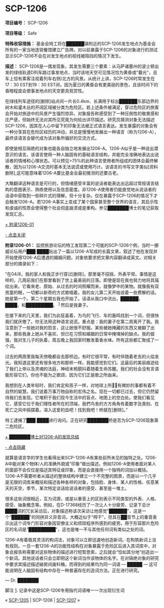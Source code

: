 # SCP-1206
                        


**项目编号：** SCP-1206

**项目等级：** Safe

**特殊收容措施：** 基金会特工将在██████镇附近的SCP-1206发生地点为基金会所有的一家当地连锁餐馆建立广告牌。对以前暴露于SCP-1206的对象进行的测试显示SCP-1206不会在对发生地点的视线被阻挡的情况下发生。

**描述：** SCP-1206是一偶发现象，其发生需要三个要素：从马萨诸塞州的波士顿出发的绿线轨道D列车路过事发地点，当时该地天空可见情况恰为黄昏或“暮光”，且车上恰有乘客注视着列车右侧/北方的风景。从统计上讲，SCP-1206时常发生在17：30 EST到19：30 EST间，因为夏日的黄昏会有更美丽的景色，且该时间下的昏暗程度会使事发地点的天空更具观赏性。

在绿线列车途径的[删除]站点间一片长0.4km、长满用于标出██████东部边界的树木和灌木丛的开阔区域被分类为危险区。若上述条件被满足，穿过危险区的旅客会开始对旅途中的风景产生强烈惊异。对象报告称感受到了一种压倒性的敬畏感和庄严感，但始终无法对其所见究竟为何给出详尽描述。研究员猜测对象无法描述SCP-1206，因其在人心中留下的印象无法被正式语言表达。发生暴露的对象会有一种分享其在危险区经历的冲动，并总是慢慢地发展出一种语言（称为1206-A），最终该语言会替代成为该对象所偏好的交流方式。

即使是相互隔绝的对象也能各自独立地发展出1206-A。1206-A似乎是一种说出潜意识的语言。该语言使用一种人脑固有的基础语言结构，并能完全准确地表达出说话者的情绪和心理状态。可以预见>75%的此种语言使用者所组成的团体会最终解散，因为以1206-A交流时基本无法说谎或使用巧计。该语言的书写文字类似[资料删除],这可能意味着1206-A要比基金会最初推测的还要古老。

大略翻译这种语言是可行的，但情绪感受丰富的说话者能表达出远超过常规语言结构的意图表示、熟练使用以及信息密度。非1206-A使用者仍能直觉地从说话者的话语中获取到一些碎片式的理解，但十分复杂。仅在暴露于SCP-1206的情况下才会触发1206-A。若1206-A事实上变成了某个国家甚至整个世界的语言，其启示性和虔诚的性质会使得整个社会彻底崩溃或是重构。参见███████博士的笔记获取发现汇总。


<a shape='rect' class='collapsible-block-link' href='javascript:;'>+&#160;&#38468;&#24405;1206-01</a>

<a shape='rect' class='collapsible-block-link' href='javascript:;'>-&#160;&#28857;&#20987;&#20851;&#38381;</a>

**附录1206-01：** 监控旅游论坛的特工发现第二个可能的SCP-1206个例，当时一挪威论坛用户███ ████贴出了一篇以1206-A写成的长篇文章，叙述了他在发现并开始使用1206-A后遭遇的婚姻问题。对象依要求把文章内容翻译成英文。对相关部分的摘录如下：

“在04/8，我的家人和我正步行穿过[删除]。那里毫不招摇、外表平常。事情是这样的，几周前我们在那里看到了世上最美丽的日落。即使是现在我也努力地将其描绘出来。它看來老、原始、从过去的时间照耀而来，就像梦中的某物。就像我有双孩童的眼，一切都以新奇的方式歌唱着。我的女儿第二天开始说着一些费解的话。她是第一个。第二个星期五我也开始了。话语从我口中流出，██████，████，和█████████。<sup class='footnoteref'>
 <a shape='rect' class='footnoteref' id='footnoteref-1' href='javascript:;' onclick='WIKIDOT.page.utils.scrollToReference(&apos;footnote-1&apos;)'>1</a>
</sup>然后是我妻子。

在接下来的几天里，我们为此狂喜着，为鸟的飞行、车的轰鸣找到一个词，但很快我们就厌倦了。你无法用这种语言说谎。重点是：我的妻子在第二周离开了我。我注意到了一些她对我的怨言，这让她很不舒服。某些被她掩藏的东西又被翻了出来，那些我身上她从不喜欢、但已在习惯和婚姻的日常中掩埋掉的缺点。我的倔强，我对生儿子的执着，周五晚上我回家时散发着香水味。所有这些都汇聚成了一个词。

过去的两周里我每天傍晚都会去那桥边。有时它很平常，有时伴随着老去的火焰发光。我知道这里还有很多地方和那桥一样。我能感觉到它们。这最后的美丽痕迹给了我们上帝以及灵魂的法庭，神经末梢颤抖着随着生命苏醒。我们的社会没有言语能形容它们，你也不能为之歌颂，因为它们正是歌之所由来。

我想到在人类年轻时，我们肯定和孩子一样，对地球上所有微妙的事都有着不自然的聪慧。我们说着万事万物自称的宏伟之名。现在一切都已过去，但它仍然留待我们去发现。它堆积于我们现今生活中的盲点、地图上的空白处。使我们看见它、感受它位于我们理性者所在的顶端，我們鸟舍的方方角角有着数字及类别、在死亡之风中摇摆着。溶入这爱的血吧！找到我吧！桥就在[删除]。”

特工逮捕了███ ████进行询问。正在研究███████桥是否为SCP-1206现象第二危险区。





<a shape='rect' class='collapsible-block-link' href='javascript:;'>+&#160;&#9608;&#9608;&#9608;&#9608;&#9608;&#9608;&#9608;&#21338;&#22763;&#23545;1206-A&#30340;&#21457;&#29616;&#24635;&#32467;</a>

<a shape='rect' class='collapsible-block-link' href='javascript:;'>-&#160;&#28857;&#20987;&#38544;&#34255;</a>

就算是语言学的学生也看得出来SCP-1206-A有某些前所未见的独特之处。1206-A中能对某个物体/人的准确外貌或“印象”做出描述。例如1206-A使用者面对某人的面部不会仅仅是描述其特征或印象，而是会直接用一个独特的词加以概括。1206-A不需要听者从描述的整体结构中建立一个不完整的图景，而是以一个几乎是无限的词库来概括和描述各种各样的对象，包括脸、身体、某人的性格、任意某天的天空，季节，某次特定谈话给说话者的感受、甚至是一堆土。

很多这些词很相近，互为词源，或是以重音上的区别表示不同类型的外表、人格、感受、抽象概念等。例如，在D-17368经历了一次让人十分疲劳、记录下总计████词的冗长采访后，对象描述称该次采访让他感觉"██████"，这是一个"██████"的同拼异义异音词，大概近似于"榨干"，但其在██音节上的重音表示出这个词专门形容对象因官僚主义和烦琐程序所感到的疲劳。用于形容那片危险区的名词是"█████████"，这也是唯一不与其他任何词有类似之处的词。

1206-A有着极其灵活的构词法，对象可以立即迅速地创造新词。在构筑新词上没有规则。一旦一套1206-A的功能性结构在对象暴露于危险区后进入其词库中，对象会报告称需要对这些物体的描述进行短暂思索，之后就会“恰如其分地”创造出一个新词。其他说话者只会立即把这个新词当作该物体的名字。在对隔绝对象的研究中要求其描述描述破房间废料桶，而得到的结果均为同一词语 — █████ — 这可能说明在人脑固有结构中存在一种普遍存在的造词方法。正在进行研究。

— Dr. ███████





脚注
<a shape='rect' href='javascript:;' onclick='WIKIDOT.page.utils.scrollToReference(&apos;footnoteref-1&apos;)'>1</a>. 记录中这是SCP-1206专用指代词语唯一一次出现衍生词



« [SCP-1205](/scp-1205) | SCP-1206 | [SCP-1207](/scp-1207) »





                    